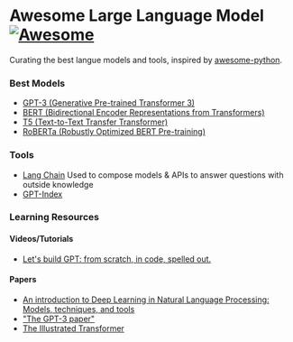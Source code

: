 # Awesome Large Language Model [![Awesome](https://cdn.rawgit.com/sindresorhus/awesome/d7305f38d29fed78fa85652e3a63e154dd8e8829/media/badge.svg)](https://github.com/sindresorhus/awesome)
Curating the best langue models and tools, inspired by [awesome-python](https://github.com/vinta/awesome-python).

### Best Models

- [GPT-3 (Generative Pre-trained Transformer 3)](https://openai.com/api/)
- [BERT (Bidirectional Encoder Representations from Transformers)](https://tfhub.dev/google/bert_uncased_L-12_H-768_A-12)
- [T5 (Text-to-Text Transfer Transformer)](https://tfhub.dev/tensorflow/t5-base)
- [RoBERTa (Robustly Optimized BERT Pre-training)](https://huggingface.co/models?filter=roberta)


### Tools
 
- [Lang Chain](https://github.com/hwchase17/langchain) Used to compose models & APIs to answer questions with outside knowledge
- [GPT-Index](https://github.com/jerryjliu/gpt_index)

### Learning Resources 


#### Videos/Tutorials
- [Let's build GPT: from scratch, in code, spelled out.](https://www.youtube.com/watch?v=kCc8FmEb1nY)

#### Papers
  - [An introduction to Deep Learning in Natural Language Processing: Models, techniques, and tools
](https://www.sciencedirect.com/science/article/abs/pii/S0925231221010997)
  - ["The GPT-3 paper"](https://cdn.openai.com/better-language-models/language_models_are_unsupervised_multitask_learners.pdf)
  - [The Illustrated Transformer](https://jalammar.github.io/illustrated-transformer/)
